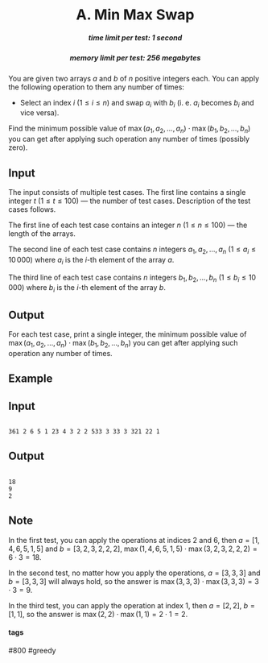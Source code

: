 <h1 style='text-align: center;'> A. Min Max Swap</h1>

<h5 style='text-align: center;'>time limit per test: 1 second</h5>
<h5 style='text-align: center;'>memory limit per test: 256 megabytes</h5>

You are given two arrays $a$ and $b$ of $n$ positive integers each. You can apply the following operation to them any number of times:

* Select an index $i$ ($1\leq i\leq n$) and swap $a_i$ with $b_i$ (i. e. $a_i$ becomes $b_i$ and vice versa).

Find the minimum possible value of $\max(a_1, a_2, \ldots, a_n) \cdot \max(b_1, b_2, \ldots, b_n)$ you can get after applying such operation any number of times (possibly zero). 

## Input

The input consists of multiple test cases. The first line contains a single integer $t$ ($1 \leq t \leq 100$) — the number of test cases. Description of the test cases follows.

The first line of each test case contains an integer $n$ ($1\le n\le 100$) — the length of the arrays.

The second line of each test case contains $n$ integers $a_1, a_2, \ldots, a_n$ ($1 \le a_i \le 10\,000$) where $a_i$ is the $i$-th element of the array $a$.

The third line of each test case contains $n$ integers $b_1, b_2, \ldots, b_n$ ($1 \le b_i \le 10\,000$) where $b_i$ is the $i$-th element of the array $b$.

## Output

For each test case, print a single integer, the minimum possible value of $\max(a_1, a_2, \ldots, a_n) \cdot \max(b_1, b_2, \ldots, b_n)$ you can get after applying such operation any number of times.

## Example

## Input


```

361 2 6 5 1 23 4 3 2 2 533 3 33 3 321 22 1
```
## Output


```

18
9
2

```
## Note

In the first test, you can apply the operations at indices $2$ and $6$, then $a = [1, 4, 6, 5, 1, 5]$ and $b = [3, 2, 3, 2, 2, 2]$, $\max(1, 4, 6, 5, 1, 5) \cdot \max(3, 2, 3, 2, 2, 2) = 6 \cdot 3 = 18$.

In the second test, no matter how you apply the operations, $a = [3, 3, 3]$ and $b = [3, 3, 3]$ will always hold, so the answer is $\max(3, 3, 3) \cdot \max(3, 3, 3) = 3 \cdot 3 = 9$.

In the third test, you can apply the operation at index $1$, then $a = [2, 2]$, $b = [1, 1]$, so the answer is $\max(2, 2) \cdot \max(1, 1) = 2 \cdot 1 = 2$.



#### tags 

#800 #greedy 